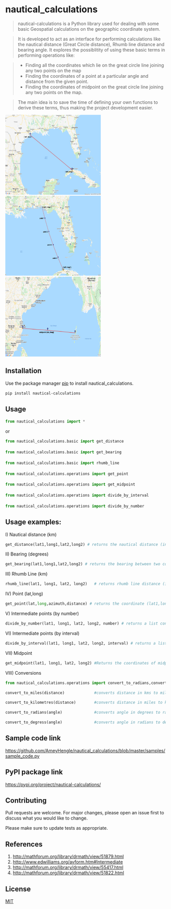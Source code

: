 # nautical_calculations

>nautical-calculations is a Python library used for dealing with some basic Geospatial calculations on the geographic coordinate system. 

>It is developed to act as an interface for performing calculations like the nautical distance (Great Circle distance), Rhumb line distance and bearing angle. It explores the possiblitity of using these basic terms in performing operations like:

>* Finding all the coordinates which lie on the great circle line joining any two points on the map
>* Finding the coordinates of a point at a particular angle and distance from the given point.
>* Finding the coordinates of midpoint on the great circle line joining any two points on the map.

> The main idea is to save the time of defining your own functions to derive these terms, thus making the project development easier.

<img src = "https://github.com/AmeyHengle/nautical_calculations/blob/master/samples/distance.png" width="300" height = "250"/> <img src = "https://github.com/AmeyHengle/nautical_calculations/blob/master/samples/number.png" width="300" height = "250"/> <img src = "https://github.com/AmeyHengle/nautical_calculations/blob/master/samples/midpoint.png" width="300" height = "250"/>

## Installation

Use the package manager [pip](https://pip.pypa.io/en/stable/) to install nautical_calculations.

```bash
pip install nautical-calculations
```

## Usage
```python
from nautical_calculations import *
```
or
```python
from nautical_calculations.basic import get_distance

from nautical_calculations.basic import get_bearing

from nautical_calculations.basic import rhumb_line

from nautical_calculations.operations import get_point

from nautical_calculations.operations import get_midpoint

from nautical_calculations.operations import divide_by_interval

from nautical_calculations.operations import divide_by_number
```
## Usage examples:

I) Nautical distance (km)
```python
get_distance(lat1,long1,lat2,long2) # returns the nautical distance (in km) between two coordinates (lat1,long1) and (lat2,long2)
```


II) Bearing (degrees)
```python
get_bearing(lat1,long1,lat2,long2) # returns the bearing between two coordinates (lat1,long1) and (lat2,long2)
```

III) Rhumb Line (km)
```python
rhumb_line(lat1, long1, lat2, long2)   # returns rhumb line distance (in km) between two given coordinates
```

IV) Point (lat,long)
```python
get_point(lat,long,azimuth,distance) # returns the coordinate (lat1,long1) at a particular distance and angle (azimuth) from the given point (lat,long)
```


V) Intermediate points (by number)
```python
divide_by_number(lat1, long1, lat2, long2, number) # returns a list containing all points in between the two specified coordinate pairs (lat-long) given the number value
```

VI) Intermediate points (by interval)
```python
divide_by_interval(lat1, long1, lat2, long2, interval) # returns a list containing all points in between the two specified coordinate pairs (lat-long) given the interval value
```

VII) Midpoint
```python
get_midpoint(lat1, long1, lat2, long2) #Returns the coordinates of midpoint on the rhumb line joining the given endpoint coordinates (lat1,long1,lat2,long2)
```

VIII) Conversions
```python
from nautical_calculations.operations import convert_to_radians,convert_to_miles,convert_to_kilometres,convert_to_degress
```
```python
convert_to_miles(distance)             #converts distance in kms to miles
```
```python
convert_to_kilometres(distance)        #converts distance in miles to kms
```
```python
convert_to_radians(angle)              #converts angle in degrees to radians
```
```python
convert_to_degress(angle)              #converts angle in radians to degrees
```
## Sample code link
https://github.com/AmeyHengle/nautical_calculations/blob/master/samples/sample_code.py

## PyPI package link
https://pypi.org/project/nautical-calculations/

## Contributing
Pull requests are welcome. For major changes, please open an issue first to discuss what you would like to change.

Please make sure to update tests as appropriate.

## References

1) http://mathforum.org/library/drmath/view/51879.html
2) http://www.edwilliams.org/avform.htm#Intermediate
3) http://mathforum.org/library/drmath/view/55417.html
4) http://mathforum.org/library/drmath/view/51822.html

## License
[MIT](https://choosealicense.com/licenses/mit/)